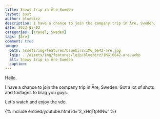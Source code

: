 ```yaml
---
title: Snowy trip in Åre Sweden
layout: post
author: bluebirz
description: I have a chance to join the company trip in Åre, Sweden.
date: 2023-05-02
categories: [travel, Sweden]
tags: [Åre]
comment: true
image:
  path: assets/img/features/bluebirz/IMG_6642-are.jpg
  lqip: ../assets/img/features/lqip/bluebirz/IMG_6642-are.webp
  alt: Snowy trip in Åre Sweden
  caption: 
---
```


Hello.

I have a chance to join the company trip in Åre, Sweden. Got a lot of shots and footages to brag you guys.

Let's watch and enjoy the vdo.

{% include embed/youtube.html id='2_xHqTtpNNw' %}
